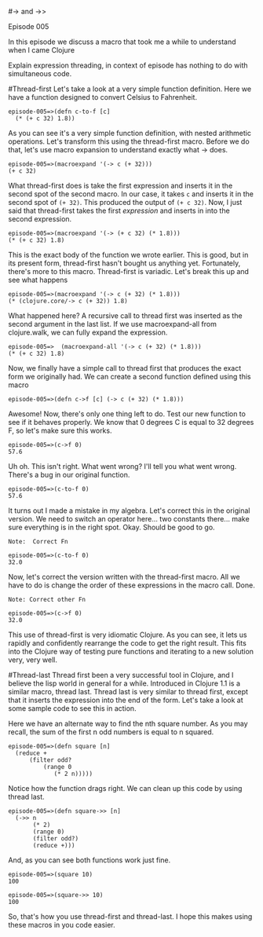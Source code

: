 #-> and ->>

Episode 005

In this episode we discuss a macro that took me a while to understand when I came Clojure

Explain expression threading, in context of episode has nothing to do with simultaneous code.

#Thread-first
Let's take a look at a very simple function definition.  Here we have a function designed to convert Celsius to Fahrenheit. 

	episode-005=>(defn c-to-f [c]
  	  (* (+ c 32) 1.8))

As you can see it's a very simple function definition, with nested arithmetic operations.  Let's transform this using the 
thread-first macro.  Before we do that, let's use macro expansion to understand exactly what -> does.

	episode-005=>(macroexpand '(-> c (+ 32)))
	(+ c 32)
	
What thread-first does is take the first expression and inserts it in the second spot of the second macro.  In our case, it takes
`c` and inserts it in the second spot of `(+ 32)`.  This produced the output of `(+ c 32)`.  Now, I just said that thread-first takes
the first *expression* and inserts in into the second expression.

	episode-005=>(macroexpand '(-> (+ c 32) (* 1.8)))
	(* (+ c 32) 1.8)
	
This is the exact body of the function we wrote earlier.  This is good, but in its present form, thread-first hasn't bought us 
anything yet.  Fortunately, there's more to this macro.  Thread-first is variadic.  Let's break this up and see what happens

	episode-005=>(macroexpand '(-> c (+ 32) (* 1.8)))
	(* (clojure.core/-> c (+ 32)) 1.8)
	
What happened here?  A recursive call to thread first was inserted as the second argument in the last list.  If we use macroexpand-all
from clojure.walk, we can fully expand the expression.

	episode-005=>  (macroexpand-all '(-> c (+ 32) (* 1.8)))
	(* (+ c 32) 1.8)
	
Now, we finally have a simple call to thread first that produces the exact form we originally had.  We can create a second function defined
using this macro

	episode-005=>(defn c->f [c] (-> c (+ 32) (* 1.8)))
	
Awesome!  Now, there's only one thing left to do.  Test our new function to see if it behaves properly.  We know that 0 degrees C is equal
to 32 degrees F, so let's make sure this works.

	episode-005=>(c->f 0)
	57.6
	
Uh oh.  This isn't right.  What went wrong?  I'll tell you what went wrong.  There's a bug in our original function.

	episode-005=>(c-to-f 0)
	57.6
	
It turns out I made a mistake in my algebra.  Let's correct this in the original version.  We need to switch an operator here...  two constants
there...  make sure everything is in the right spot.  Okay.  Should be good to go.

	Note:  Correct Fn

	episode-005=>(c-to-f 0)
	32.0
	
Now, let's correct the version written with the thread-first macro.  All we have to do is change the order of these expressions in the macro call.
Done.

	Note: Correct other Fn

	episode-005=>(c->f 0)
	32.0
	
This use of thread-first is very idiomatic Clojure.  As you can see, it lets us rapidly and confidently rearrange the code to get the right result.
This fits into the Clojure way of testing pure functions and iterating to a new solution very, very well.

#Thread-last
Thread first been a very successful tool in Clojure, and I believe the lisp world in general for a while.  Introduced in Clojure 1.1 is a similar 
macro, thread last.  Thread last is very similar to thread first, except that it inserts the expression into the end of the form.  Let's take a
look at some sample code to see this in action.

Here we have an alternate way to find the nth square number.  As you may recall, the sum of the first n odd numbers is equal to n squared.

	episode-005=>(defn square [n]
	  (reduce +
		  (filter odd?
			  (range 0
				 (* 2 n)))))
				
Notice how the function drags right.  We can clean up this code by using thread last.

	episode-005=>(defn square->> [n]
	  (->> n
	       (* 2)
	       (range 0)
	       (filter odd?)
	       (reduce +)))

And, as you can see both functions work just fine.


	episode-005=>(square 10)
	100
	
	episode-005=>(square->> 10)
	100
	
So, that's how you use thread-first and thread-last.  I hope this makes using these macros in you code easier.
	
